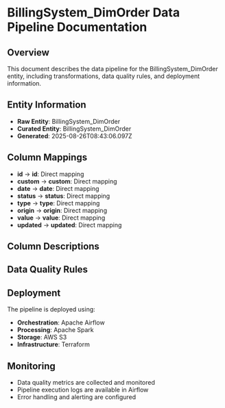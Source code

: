 # BillingSystem_DimOrder Data Pipeline Documentation

## Overview
This document describes the data pipeline for the BillingSystem_DimOrder entity, including transformations, data quality rules, and deployment information.

## Entity Information
- **Raw Entity**: BillingSystem_DimOrder
- **Curated Entity**: BillingSystem_DimOrder
- **Generated**: 2025-08-26T08:43:06.097Z

## Column Mappings
- **id** → **id**: Direct mapping
- **custom** → **custom**: Direct mapping
- **date** → **date**: Direct mapping
- **status** → **status**: Direct mapping
- **type** → **type**: Direct mapping
- **origin** → **origin**: Direct mapping
- **value** → **value**: Direct mapping
- **updated** → **updated**: Direct mapping

## Column Descriptions


## Data Quality Rules


## Deployment
The pipeline is deployed using:
- **Orchestration**: Apache Airflow
- **Processing**: Apache Spark
- **Storage**: AWS S3
- **Infrastructure**: Terraform

## Monitoring
- Data quality metrics are collected and monitored
- Pipeline execution logs are available in Airflow
- Error handling and alerting are configured